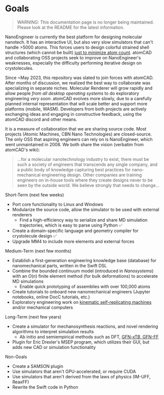 # Goals

> WARNING: This documentation page is no longer being maintained. Please look at the README for the latest information.

NanoEngineer is currently the best platform for designing molecular nanotech. It has an interactive UI, but also very slow simulators that can't handle >5000 atoms. This forces users to design colorful strained shell structures (which cannot be built) [just to minimize atom count](http://www.imm.org/research/parts/controller/). atomCAD and collaborating OSS projects seek to improve on NanoEngineer's weaknesses, especially the difficulty performing iterative design on crystolecules.

Since ~May 2023, this repository was slated to join forces with atomCAD. After months of discussion, we realized the best way to collaborate was specializing in separate niches. Molecular Renderer will grow rapidly and allow people _from all desktop operating systems_ to do exploratory engineering _very soon_. atomCAD evolves more slowly, due to a carefully planned internal representation that will scale better and support more platforms (mobile, WASM). Developers from both projects are actively exchanging ideas and engaging in constructive feedback, using the atomCAD discord and other means.

It is a measure of collaboration that we are sharing source code. Most projects (Atomic Machines, CBN Nano Technologies) are closed-source. The only OSS that aspiring engineers can rely on is NanoEngineer, which went unmaintained in 2008. We both share the vision (verbatim from atomCAD's wiki):

> ...for a molecular nanotechnology industry to exist, there must be such a society of engineers that transcends any single company, and a public body of knowledge capturing best practices for nano-mechanical engineering design. Other companies are training engineers on in-house tools where they create designs never to be seen by the outside world. We believe strongly that needs to change...

Short-Term (next few weeks)
- Port core functionality to Linux and Windows
- Modularize the source code, allow the simulator to be used with external renderers
  - Find a high-efficiency way to serialize and share MD simulation trajectories, which is easy to parse using Python ✅
- Create a domain-specific language and geometry compiler for crystolecule design ✅
- Upgrade MM4 to include more elements and external forces

Medium-Term (next few months)
- Establish a first-generation engineering knowledge base (database) for nanomechanical parts, written in the Swift DSL
- Combine the bounded continuum model (introduced in _Nanosystems_) with an $O(n)$ finite element method (for bulk deformations) to accelerate MD simulations
  - Enable quick prototyping of assemblies with over 100,000 atoms
- Create tutorials to onboard new nanomechanical engineers (Jupyter notebooks, online DocC tutorials, etc.)
- Exploratory engineering work on [kinematic self-replicating machines](http://www.molecularassembler.com/KSRM.htm) and/or mechanical computers

Long-Term (next few years)
- Create a simulator for mechanosynthesis reactions, and novel rendering algorithms to interpret simulation results
  - Ab initio and semiempirical methods such as DFT, [GFN-xTB, GFN-FF](https://github.com/grimme-lab/xtb)
- Plugin for Eric Drexler's MSEP program, which utilizes their GUI, but adds new CAD or simulation functionality

Non-Goals
- Create a SAMSON plugin
- Use simulators that aren't GPU-accelerated, or require CUDA
- Use simulators that aren't derived from the laws of physics (IM-UFF, ReaxFF)
- Rewrite the Swift code in Python
